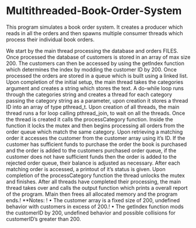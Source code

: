 Multithreaded-Book-Order-System
===============================
This program simulates a book order system. It creates a producer which reads in all the orders and then spawns multiple consumer threads which process their individual book orders.


We start by the main thread processing the database and orders FILES. Once processed the database of customers is stored in an array of max size 200. The customers can then be accessed by using the getIndex function which determines the index by modding the customer ID by 200. Once processed the orders are stored in a queue which is built using a linked list. Upon completion of the initial setup, the main thread takes the categories argument and creates a string which stores the text. A do-while loop runs through the categories string and creates a thread for each category passing the category string as a parameter, upon creation it stores a thread ID into an array of type pthread_t. Upon creation of all threads, the main thread runs a for loop calling pthread_join, to wait on all the threads. Once the thread is created it calls the processCategory function. Inside the function it locks the mutex and then begins processing all orders from the order queue which match the same category. Upon retrieving a matching order it accesses the customer from the customer array using it’s ID. If the customer has sufficient funds to purchase the order the book is purchased and the order is added to the customers purchased order queue, if the customer does not have sufficient funds then the order is added to the rejected order queue, their balance is adjusted as necessary. After each matching order is accessed, a printout of it’s status is given. Upon completion of the processCategory function the thread unlocks the mutex and finishes. After all threads have completed their processing, the main thread takes over and calls the output function which prints a overall report of the program. M!ain then frees all allocated memory and the program ends.!
**Notes: !
• The customer array is a fixed size of 200, undefined behavior with customers in excess of
200.!
• The getIndex function mods the customerID by 200, undefined behavior and possible
collisions for customerID’s greater than 200.

